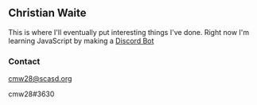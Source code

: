 ## Christian Waite
This is where I'll eventually put interesting things I've done. Right now I'm learning JavaScript by making a [Discord Bot](https://github.com/cmw28/discordbot)
### Contact
cmw28@scasd.org

cmw28#3630
